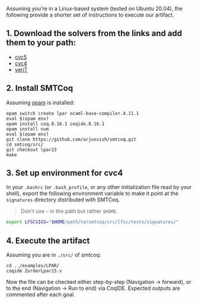 Assuming you're in a Linux-based system (tested on Ubuntu 20.04),
the following provide a shorter set of 
instructions to execute our artifact.

## 1. Download the solvers from the links and add them to your path:
- [cvc5](https://homepage.divms.uiowa.edu/~viswanathn/lpar23/cvc5-1.0.4.noIte.zip)
- [cvc4](http://cvc4.cs.stanford.edu/downloads/builds/x86_64-linux-opt/cvc4-1.6-x86_64-linux-opt)
- [veriT](https://www.lri.fr/~keller/Documents-recherche/Smtcoq/veriT9f48a98.tar.gz)

## 2. Install SMTCoq
Assuming [opam](https://opam.ocaml.org) is installed:
```
opam switch create lpar ocaml-base-compiler.4.11.1
eval $(opam env)
opam install coq.8.16.1 coqide.8.16.1
opam install num
eval $(opam env)
git clone https://github.com/arjunvish/smtcoq.git
cd smtcoq/src/
git checkout lpar23
make
```

## 3. Set up environment for cvc4
In your `.bashrc` (or `.bash_profile`, or any other initialization file read by
your shell), export the following environment variable to make it point at the
`signatures` directory distributed with SMTCoq.

> Don't use `~` in the path but rather `$HOME`.

```bash
export LFSCSIGS="$HOME/path/to/smtcoq/src/lfsc/tests/signatures/"
```

## 4. Execute the artifact
Assuming you are in `./src/` of smtcoq:
```
cd ../examples/LPAR/ 
coqide ZorderLpar23.v
```
Now the file can be checked either step-by-step
(Navigation -> forward), or to the end
(Navigation -> Run to end) via CoqIDE. Expected outputs 
are commented after each goal. 
